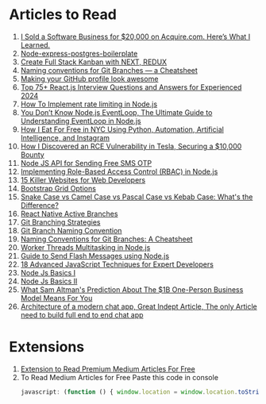 # Articles to Read

1. [I Sold a Software Business for $20,000 on Acquire.com. Here’s What I Learned.](https://readmedium.com/en/https:/medium.com/@_michaellin/i-sold-a-software-business-for-20-000-on-acquire-com-heres-what-i-learned-ac600c2a248f)
2. [Node-express-postgres-boilerplate](https://github.dev/japananh/node-express-postgres-boilerplate)
3. [Create Full Stack Kanban with NEXT, REDUX](https://www.freecodecamp.org/news/build-full-stack-app-with-typescript-nextjs-redux-toolkit-firebase/)
4. [Naming conventions for Git Branches — a Cheatsheet](https://medium.com/@abhay.pixolo/naming-conventions-for-git-branches-a-cheatsheet-8549feca2534)
5. [Making your GitHub profile look awesome](https://freedium.cfd/.com/codex/making-your-github-profile-look-awesome-869d6d130dbb)
6. [Top 75+ React.js Interview Questions and Answers for Experienced 2024](https://scriptedshadows.medium.com/react-js-interview-questions-and-answers-for-experienced-developers-ce78d26a3be8)
7. [How To Implement rate limiting in Node.js](https://readmedium.com/en/https:/ahmedsalman74.medium.com/how-to-implement-rate-limiting-in-node-js-14cb91d5cb6f)
8. [You Don’t Know Node.js EventLoop, The Ultimate Guide to Understanding EventLoop in Node.js](https://blog.bitsrc.io/you-dont-know-node-js-eventloop-8ee16831767)
9. [How I Eat For Free in NYC Using Python, Automation, Artificial Intelligence, and Instagram](https://medium.com/@chrisbuetti/how-i-eat-for-free-in-nyc-using-python-automation-artificial-intelligence-and-instagram-a5ed8a1e2a10)
10. [How I Discovered an RCE Vulnerability in Tesla, Securing a $10,000 Bounty](https://medium.com/@sahul1996l/how-i-discovered-an-rce-vulnerability-in-tesla-securing-a-10-000-bounty-62e725c2a6bd)
11. [Node JS API for Sending Free SMS OTP](https://medium.com/@mg_84673/node-js-api-for-sending-free-sms-otp-c9c3ebc14c0f)
12. [Implementing Role-Based Access Control (RBAC) in Node.js](https://medium.com/@techsuneel99/implementing-role-based-access-control-rbac-in-node-js-871591b80a83)
13. [15 Killer Websites for Web Developers](https://javascript.plainenglish.io/15-killer-websites-for-web-developers-97113695e775)
14. [Bootstrap Grid Options](https://getbootstrap.com/docs/4.0/layout/grid/#grid-options)
15. [Snake Case vs Camel Case vs Pascal Case vs Kebab Case: What's the Difference?](https://www.freecodecamp.org/news/snake-case-vs-camel-case-vs-pascal-case-vs-kebab-case-whats-the-difference/)
16. [React Native Active Branches](https://github.com/facebook/react-native/branches/active)
17. [Git Branching Strategies](https://www.engati.com/blog/git-branching-strategies#:~:text=GIT%20branching%20strategies%20are%20patterns,%2C%20stability%2C%20%26%20release%20management.)
18. [Git Branch Naming Convention](https://phoenixnap.com/kb/git-branch-name-convention)
19. [Naming Conventions for Git Branches: A Cheatsheet](https://medium.com/@abhay.pixolo/naming-conventions-for-git-branches-a-cheatsheet-8549feca2534)
20. [Worker Threads Multitasking in Node.js](https://medium.com/@manikmudholkar831995/worker-threads-multitasking-in-nodejs-6028cdf35e9d)
21. [Guide to Send Flash Messages using Node.js](https://peeyushjss.medium.com/guide-to-send-flash-messages-using-nodejs-b4f83d4b0bd7)
22. [18 Advanced JavaScript Techniques for Expert Developers](https://webcache.googleusercontent.com/search?q=cache:https://javascript.plainenglish.io/18-advanced-javascript-techniques-for-expert-developers-23633e62d4d2&strip=0&vwsrc=1&referer=medium-parser)
23. [Node Js Basics I ](https://umarfarooquekhan.medium.com/node-js-interview-questions-and-answer-part-2-7b2dbe8e5f48)
24. [Node Js Basics II ](https://umarfarooquekhan.medium.com/top-10-node-js-interview-questions-and-answer-6cad1a65a518)
25. [What Sam Altman's Prediction About The $1B One-Person Business Model Means For You](https://freedium.cfd/medium.com/swlh/what-sam-altmans-prediction-about-the-1b-one-person-business-model-means-for-you-4d1329a052ff)
26. [Architecture of a modern chat app, Great Indept Article, The only Article need to build full end to end chat app](https://medium.com/@rishabh011/enterprise-grade-architecture-of-a-modern-chat-app-d60a11867255)


# Extensions
1. [Extension to Read Premium Medium Articles For Free](https://chrome.google.com/webstore/detail/egejbknaophaadmhijkepokfchkbnelc)
2. To Read Medium Articles for Free Paste this code in console
   ```js
   javascript: (function () { window.location = window.location.toString().replace("https://", "https://freedium.cfd/"); })();
   ```
